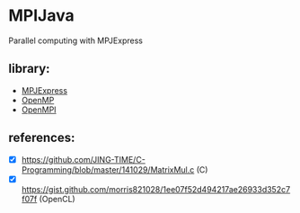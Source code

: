 # MPIJava
Parallel computing with MPJExpress

## library:
- [MPJExpress](http://mpj-express.org/)
- [OpenMP](http://www.openmp.org/)
- [OpenMPI](https://www.open-mpi.org/)

## references:
- [x] https://github.com/JING-TIME/C-Programming/blob/master/141029/MatrixMul.c (C)
- [x] https://gist.github.com/morris821028/1ee07f52d494217ae26933d352c7f07f (OpenCL)
